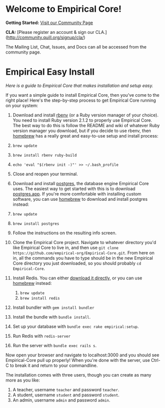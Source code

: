 # Welcome to Empirical Core!


**Getting Started:** [Visit our Community Page](http://community.quill.org/teams/quill-lms/)

**CLA:** [Please register an account & sign our CLA.] (http://community.quill.org/signup/cla/)

The Mailing List, Chat, Issues, and Docs can all be accessed from the community page. 

# Empirical Easy Install

*Here is a guide to Empirical Core that makes installation and setup easy.*

If you want a simple guide to install Empirical Core, then you've come to the right place! Here's the step-by-step process to get Empirical Core running on your system:

1. Download and install [rbenv](https://github.com/sstephenson/rbenv) (or a Ruby version manager of your choice). You need to install Ruby version 2.1.2 to properly use Empirical Core. The best way to do this is follow the README and wiki of whatever Ruby version manager you download, but if you decide to use rbenv, then [homebrew](http://brew.sh/) has a really great and easy-to-use setup and install process:
  1. ```brew update```
  2. ```brew install rbenv ruby-build```
  3. ```echo 'eval "$(rbenv init -)"' >> ~/.bash_profile```
  4. Close and reopen your terminal.

2. Download and install [postgres](http://www.postgresql.org/), the database engine Empirical Core uses. The easiest way to get started with this is to download [postgres.app](http://postgresapp.com/). If you're more comfortable with installing custom software, you can use [homebrew](http://brew.sh/) to download and install postgres instead:
  1. ```brew update```
  2. ```brew install postgres```
  3. Follow the instructions on the resulting info screen.

3. Clone the Empirical Core project. Navigate to whatever directory you'd like Empirical Core to live in, and then use `git clone https://github.com/empirical-org/Empirical-Core.git`. From here on in, all the commands you have to type should be in the new Empirical Core directory you just downloaded, so you should probably `cd Empirical-Core`.

4. Install Redis. You can either [download it directly](http://redis.io/download), or you can use [homebrew](http://brew.sh/) instead:
	1. ```brew update```
	2. ```brew install redis```

6. Install bundler with `gem install bundler`

7. Install the bundle with `bundle install`.

8. Set up your database with `bundle exec rake empirical:setup`.

5. Run Redis with ```redis-server```

9. Run the server with `bundle exec rails s`.

Now open your browser and navigate to localhost:3000 and you should see Empirical-Core pull up properly! When you're done with the server, use Ctrl-C to break it and return to your commandline.

The installation comes with three users, though you can create as many more as you like:

1. A teacher, username `teacher` and password `teacher`.
2. A student, username `student` and password `student`.
3. An admin, username `admin` and password `admin`.
